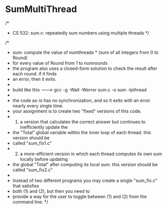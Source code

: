# SumMultiThread


/*
 * CS 532: sum.c: repeatedly sum numbers using multiple threads
 */

/*
 * sum: compute the value of numthreads * (sum of all integers from 0 to Round)
 * for every value of Round from 1 to numrounds
 * the program also uses a closed-form solution to check the result after each round. if it finds
 * an error, then it exits.
 *
 * build like this ---> gcc -g -Wall -Werror sum.c -o sum -lpthread
 *
 * the code as-is has no synchronization, and so it exits with an error nearly every single time.
 * your assignment is to create two "fixed" versions of this code.
 * 1. a version that calculates the correct answer but continues to inefficiently update the
 *    the "Total" global variable within the inner loop of each thread. this version should be
 *    called "sum_fix1.c"
 * 2. a more-efficient version in which each thread computes its own sum locally before updating
 *    the global "Total" after computing its local sum. this version should be called "sum_fix2.c"
 *
 * Instead of two different programs you may create a single "sum_fix.c" that satisfies
 * both (1) and (2), but then you need to
 * provide a way for the user to toggle between (1) and (2) from the command line.
 */

